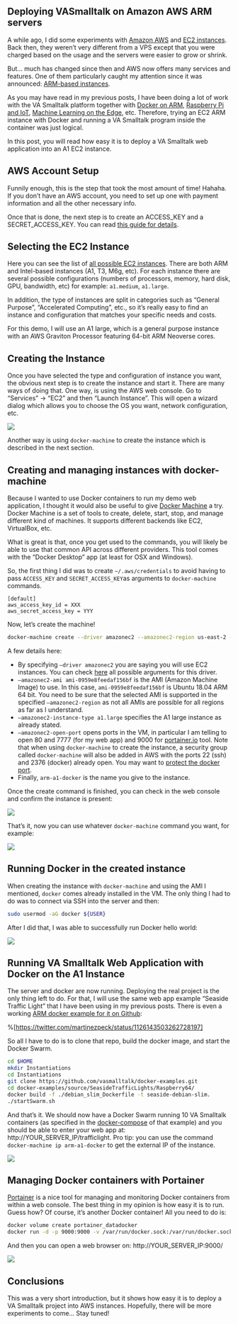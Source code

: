 ## Deploying VASmalltalk on Amazon AWS ARM servers

A while ago, I did some experiments with [Amazon AWS](https://aws.amazon.com/) and [EC2 instances](https://aws.amazon.com/ec2/instance-types/). Back then, they weren’t very different from a VPS except that you were charged based on the usage and the servers were easier to grow or shrink.

But… much has changed since then and AWS now offers many services and features. One of them particularly caught my attention since it was announced: [ARM-based instances](https://aws.amazon.com/blogs/aws/new-ec2-instances-a1-powered-by-arm-based-aws-graviton-processors/).

As you may have read in my previous posts, I have been doing a lot of work with the VA Smalltalk platform together with [Docker on ARM](https://martinezpeck.hashnode.dev/docker-swarm-cloud-on-a-arm64-diy-sbc-cluster-running-a-smalltalk-webapp-cjynn3ftv000itns19kwgdjfc), [Raspberry Pi and IoT](https://martinezpeck.hashnode.dev/getting-started-with-raspberry-pi-and-smalltalk-cjyhi7727005m5hs1360k0tdr), [Machine Learning on the Edge](https://martinezpeck.hashnode.dev/getting-started-with-nvidia-jetson-nano-tensorflow-and-smalltalk-ck0cp0jku000sghs1ix3j1clh), etc. Therefore, trying an EC2 ARM instance with Docker and running a VA Smalltalk program inside the container was just logical.

In this post, you will read how easy it is to deploy a VA Smalltalk web application into an A1 EC2 instance.

## AWS Account Setup

Funnily enough, this is the step that took the most amount of time! Hahaha. If you don’t have an AWS account, you need to set up one with payment information and all the other necessary info.

Once that is done, the next step is to create an ACCESS_KEY and a SECRET_ACCESS_KEY. You can read [this guide for details](https://docs.aws.amazon.com/IAM/latest/UserGuide/id_credentials_access-keys.html#Using_CreateAccessKey).

## Selecting the EC2 Instance

Here you can see the list of [all possible EC2 instances](https://aws.amazon.com/ec2/instance-types/). There are both ARM and Intel-based instances (A1, T3, M6g, etc). For each instance there are several possible configurations (numbers of processors, memory, hard disk, GPU, bandwidth, etc) for example: `a1.medium`, `a1.large`.

In addition, the type of instances are split in categories such as “General Purpose”, “Accelerated Computing”, etc., so it’s really easy to find an instance and configuration that matches your specific needs and costs.

For this demo, I will use an A1 large, which is a general purpose instance with an AWS Graviton Processor featuring 64-bit ARM Neoverse cores.

## Creating the Instance

Once you have selected the type and configuration of instance you want, the obvious next step is to create the instance and start it. There are many ways of doing that. One way, is using the AWS web console. Go to “Services” -> “EC2” and then “Launch Instance”. This will open a wizard dialog which allows you to choose the OS you want, network configuration, etc.

![](https://i2.wp.com/marianopeck.blog/wp-content/uploads/2020/04/Screen-Shot-2020-04-06-at-12.49.49-PM.png?fit=748%2C335&ssl=1)

Another way is using `docker-machine` to create the instance which is described in the next section.

## Creating and managing instances with docker-machine

Because I wanted to use Docker containers to run my demo web application, I thought it would also be useful to give [Docker Machine](https://docs.docker.com/machine/overview/) a try. Docker Machine is a set of tools to create, delete, start, stop, and manage different kind of machines. It supports different backends like EC2, VirtualBox, etc.

What is great is that, once you get used to the commands, you will likely be able to use that common API across different providers. This tool comes with the “Docker Desktop” app (at least for OSX and Windows).

So, the first thing I did was to create `~/.aws/credentials` to avoid having to pass `ACCESS_KEY` and `SECRET_ACCESS_KEY`as arguments to `docker-machine` commands.

```
[default] 
aws_access_key_id = XXX 
aws_secret_access_key = YYY
```

Now, let’s create the machine!

```bash
docker-machine create --driver amazonec2 --amazonec2-region us-east-2 --amazonec2-ami ami-0959e8feedaf156bf --amazonec2-instance-type a1.large --amazonec2-open-port 9000 --amazonec2-open-port 7777 --amazonec2-open-port 80 arm-a1-docker
```

A few details here:

- By specifying `–driver amazonec2` you are saying you will use EC2 instances. You can check [here](https://github.com/Nordstrom/docker-machine/blob/master/docs/drivers/aws.md) all possible arguments for this driver.
- `–amazonec2-ami ami-0959e8feedaf156bf` is the AMI (Amazon Machine Image) to use. In this case, `ami-0959e8feedaf156bf` is Ubuntu 18.04 ARM 64 bit. You need to be sure that the selected AMI is supported in the specified `–amazonec2-region` as not all AMIs are possible for all regions as far as I understand. 
- `–amazonec2-instance-type a1.large` specifies the A1 large instance as already stated.
- `–amazonec2-open-port` opens ports in the VM, in particular I am telling to open 80 and 7777 (for my web app) and 9000 for [portainer.io](https://www.portainer.io/) tool. Note that when using `docker-machine` to create the instance, a security group called `docker-machine` will also be added in AWS with the ports 22 (ssh) and 2376 (docker) already open. You may want to [protect the docker port](https://docs.docker.com/engine/security/https/). 
- Finally, `arm-a1-docker` is the name you give to the instance. 

Once the create command is finished, you can check in the web console and confirm the instance is present:

![](https://i2.wp.com/marianopeck.blog/wp-content/uploads/2020/04/Screen-Shot-2020-04-06-at-1.59.00-PM.png?fit=748%2C235&ssl=1)

That’s it, now you can use whatever `docker-machine` command you want, for example:

![](https://i0.wp.com/marianopeck.blog/wp-content/uploads/2020/04/Screen-Shot-2020-04-06-at-2.04.04-PM.png?w=748&ssl=1)

## Running Docker in the created instance

When creating the instance with `docker-machine` and using the AMI I mentioned, `docker` comes already installed in the VM. The only thing I had to do was to connect via SSH into the server and then:

```bash
sudo usermod -aG docker ${USER}
```

After I did that, I was able to successfully run Docker hello world:

![](https://i2.wp.com/marianopeck.blog/wp-content/uploads/2020/04/Screen-Shot-2020-04-06-at-2.09.19-PM.png?w=748&ssl=1)

## Running VA Smalltalk Web Application with Docker on the A1 Instance

The server and docker are now running. Deploying the real project is the only thing left to do. For that, I will use the same web app example “Seaside Traffic Light” that I have been using in my previous posts. There is even a working [ARM docker example for it on Github](https://github.com/vasmalltalk/docker-examples/tree/master/source/SeasideTrafficLights/Raspberry64):

%[https://twitter.com/martinezpeck/status/1126143503262728197]

So all I have to do is to clone that repo, build the docker image, and start the Docker Swarm. 

```bash
cd $HOME
mkdir Instantiations
cd Instantiations
git clone https://github.com/vasmalltalk/docker-examples.git
cd docker-examples/source/SeasideTrafficLights/Raspberry64/
docker build -f ./debian_slim_Dockerfile -t seaside-debian-slim.
./startSwarm.sh
```

And that’s it. We should now have a Docker Swarm running 10 VA Smalltalk containers (as specified in the [docker-compose](https://github.com/vasmalltalk/docker-examples/blob/master/source/SeasideTrafficLights/Raspberry64/docker-compose.yml#L15) of that example) and you should be able to enter your web app at: http://YOUR_SERVER_IP/trafficlight. Pro tip: you can use the command `docker-machine ip arm-a1-docker` to get the external IP of the instance.

![](https://i1.wp.com/marianopeck.blog/wp-content/uploads/2020/04/Screen-Shot-2020-04-06-at-3.48.49-PM.png?fit=400%2C920&ssl=1)

## Managing Docker containers with Portainer

[Portainer](https://www.portainer.io/) is a nice tool for managing and monitoring Docker containers from within a web console. The best thing in my opinion is how easy it is to run. Guess how? Of course, it’s another Docker container! All you need to do is:

```bash
docker volume create portainer_datadocker
docker run -d -p 9000:9000 -v /var/run/docker.sock:/var/run/docker.sock -v portainer_data:/data portainer/portainer
```

And then you can open a web browser on: http://YOUR_SERVER_IP:9000/

![](https://i2.wp.com/marianopeck.blog/wp-content/uploads/2020/04/Screen-Shot-2020-04-06-at-3.59.04-PM.png?fit=748%2C340&ssl=1)

## Conclusions

This was a very short introduction, but it shows how easy it is to deploy a VA Smalltalk project into AWS instances. Hopefully, there will be more experiments to come… Stay tuned!